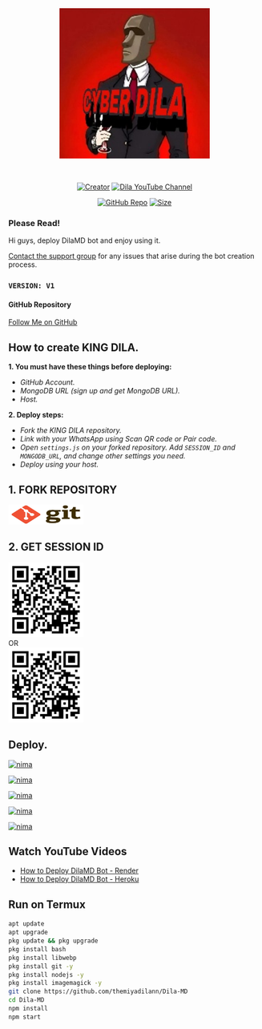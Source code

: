 <div class="repo" align="center">
 
<a href="#">
<img src="media/readme/img/logologo.jpg" width="300" height="300"></img>
<p align="center">
  <a href="#"><img src="http://readme-typing-svg.herokuapp.com?color=ffffff&center=true&vCenter=true&multiline=false&lines=KING+DILA+WHATSAPP+BOT" alt="">
</p>
<p align="center">
  <a href="#"><img title="Creator" src="https://img.shields.io/badge/Creator-MrDila-black.svg?style=for-the-badge&logo=github&color=white"></a>
  <a href="https://youtube.com/@dila_lk"><img alt="Dila YouTube Channel" src="https://img.shields.io/youtube/channel/subscribers/UCjDKRYcwd5ZIpGICcVVL96Q?style=for-the-badge&color=black&logo=white" target="_blank" /></a>
</p>
<p align="center">
  <a href="https://github.com/themiyadilann/Dila-MD"><img title="GitHub Repo" src="https://img.shields.io/github/stars/themiyadilann/Dila-MD?color=white&style=flat-square&color=black"></a>
  <a href="https://github.com/themiyadilann/Dila-MD"><img title="Size" src="https://img.shields.io/github/repo-size/themiyadilann/Dila-MD?style=flat-square&color=black"></a>
</p>
</a>
</div>

### Please Read!
Hi guys, deploy DilaMD bot and enjoy using it.

[Contact the support group](https://t.me/dilalk) for any issues that arise during the bot creation process. 

### `VERSION: V1`

#### GitHub Repository
[Follow Me on GitHub](https://github.com/themiyadilann/Dila-MD)

## How to create KING DILA.
**1. You must have these things before deploying:**
- _GitHub Account._
- _MongoDB URL (sign up and get MongoDB URL)._
- _Host._

**2. Deploy steps:**
- _Fork the KING DILA repository._
- _Link with your WhatsApp using Scan QR code or Pair code._
- _Open `settings.js` on your forked repository. Add `SESSION_ID` and `MONGODB_URL`, and change other settings you need._
- _Deploy using your host._

## 1. FORK REPOSITORY
<a href="https://github.com/themiyadilann/Dila-MD/fork"> <img src="media/readme/img/exlirdnpatmqwj7wkxh8.jpg" width="150" height="40"> </a>
</br>

## 2. GET SESSION ID
<a href="https://Dilamdbot.vercel.app"> <img src="media/readme/img/facebook.png" width="150" height="150"> </a></br>
    OR   
<a href="https://Dilamdbot.vercel.app"> <img src="media/readme/img/facebook.png" width="150" height="150"> </a>
</br>

## Deploy.
[![nima](https://img.shields.io/badge/dila_deploy_on_heroku-black?style=for-the-badge&logo=heroku&logoColor=white&buttcode=1n2i3m4a)](https://heroku.com/deploy?template=https://github.com/themiyadilann/Dila-MD)
  
[![nima](https://img.shields.io/badge/dila_deploy_on_railway-black?style=for-the-badge&logo=railway&logoColor=white&buttcode=1n2i3m4a)](https://railway.app?referralCode=king-dila)
   
[![nima](https://img.shields.io/badge/dila_deploy_on_replit-black?style=for-the-badge&logo=replit&logoColor=white&buttcode=1n2i3m4a)](https://replit.com/)
   
[![nima](https://img.shields.io/badge/dila_deploy_on_render-black?style=for-the-badge&logo=render&logoColor=white&buttcode=1n2i3m4a)](https://docs.render.com/free)

[![nima](https://img.shields.io/badge/dila_deploy_on_toystack-black?style=for-the-badge&logo=render&logoColor=white&buttcode=1n2i3m4a)](https://toystack.ai)

## Watch YouTube Videos
- [How to Deploy DilaMD Bot - Render](https://youtu.be/7PJ5_gYJ9CM?si=qpSW7aDLlJrVuVey)
- [How to Deploy DilaMD Bot - Heroku](https://youtu.be/aPPDOI5shq4?si=bSjQgjgAhQcAeTm7)

## Run on Termux
```bash
apt update
apt upgrade
pkg update && pkg upgrade
pkg install bash
pkg install libwebp
pkg install git -y
pkg install nodejs -y 
pkg install imagemagick -y
git clone https://github.com/themiyadilann/Dila-MD
cd Dila-MD
npm install
npm start

